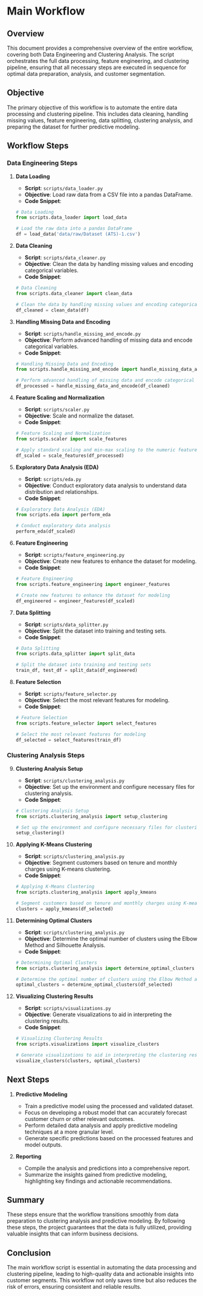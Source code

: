 
# Main Workflow

## Overview

This document provides a comprehensive overview of the entire workflow, covering both Data Engineering and Clustering Analysis. The script orchestrates the full data processing, feature engineering, and clustering pipeline, ensuring that all necessary steps are executed in sequence for optimal data preparation, analysis, and customer segmentation.

## Objective

The primary objective of this workflow is to automate the entire data processing and clustering pipeline. This includes data cleaning, handling missing values, feature engineering, data splitting, clustering analysis, and preparing the dataset for further predictive modeling.

## Workflow Steps

### Data Engineering Steps

1. **Data Loading**
    - **Script**: `scripts/data_loader.py`
    - **Objective**: Load raw data from a CSV file into a pandas DataFrame.
    - **Code Snippet**:
    ```python
    # Data Loading
    from scripts.data_loader import load_data

    # Load the raw data into a pandas DataFrame
    df = load_data('data/raw/Dataset (ATS)-1.csv')
    ```

2. **Data Cleaning**
    - **Script**: `scripts/data_cleaner.py`
    - **Objective**: Clean the data by handling missing values and encoding categorical variables.
    - **Code Snippet**:
    ```python
    # Data Cleaning
    from scripts.data_cleaner import clean_data

    # Clean the data by handling missing values and encoding categorical variables
    df_cleaned = clean_data(df)
    ```

3. **Handling Missing Data and Encoding**
    - **Script**: `scripts/handle_missing_and_encode.py`
    - **Objective**: Perform advanced handling of missing data and encode categorical variables.
    - **Code Snippet**:
    ```python
    # Handling Missing Data and Encoding
    from scripts.handle_missing_and_encode import handle_missing_data_and_encode

    # Perform advanced handling of missing data and encode categorical variables
    df_processed = handle_missing_data_and_encode(df_cleaned)
    ```

4. **Feature Scaling and Normalization**
    - **Script**: `scripts/scaler.py`
    - **Objective**: Scale and normalize the dataset.
    - **Code Snippet**:
    ```python
    # Feature Scaling and Normalization
    from scripts.scaler import scale_features

    # Apply standard scaling and min-max scaling to the numeric features
    df_scaled = scale_features(df_processed)
    ```

5. **Exploratory Data Analysis (EDA)**
    - **Script**: `scripts/eda.py`
    - **Objective**: Conduct exploratory data analysis to understand data distribution and relationships.
    - **Code Snippet**:
    ```python
    # Exploratory Data Analysis (EDA)
    from scripts.eda import perform_eda

    # Conduct exploratory data analysis
    perform_eda(df_scaled)
    ```

6. **Feature Engineering**
    - **Script**: `scripts/feature_engineering.py`
    - **Objective**: Create new features to enhance the dataset for modeling.
    - **Code Snippet**:
    ```python
    # Feature Engineering
    from scripts.feature_engineering import engineer_features

    # Create new features to enhance the dataset for modeling
    df_engineered = engineer_features(df_scaled)
    ```

7. **Data Splitting**
    - **Script**: `scripts/data_splitter.py`
    - **Objective**: Split the dataset into training and testing sets.
    - **Code Snippet**:
    ```python
    # Data Splitting
    from scripts.data_splitter import split_data

    # Split the dataset into training and testing sets
    train_df, test_df = split_data(df_engineered)
    ```

8. **Feature Selection**
    - **Script**: `scripts/feature_selector.py`
    - **Objective**: Select the most relevant features for modeling.
    - **Code Snippet**:
    ```python
    # Feature Selection
    from scripts.feature_selector import select_features

    # Select the most relevant features for modeling
    df_selected = select_features(train_df)
    ```

### Clustering Analysis Steps

9. **Clustering Analysis Setup**
    - **Script**: `scripts/clustering_analysis.py`
    - **Objective**: Set up the environment and configure necessary files for clustering analysis.
    - **Code Snippet**:
    ```python
    # Clustering Analysis Setup
    from scripts.clustering_analysis import setup_clustering

    # Set up the environment and configure necessary files for clustering analysis
    setup_clustering()
    ```

10. **Applying K-Means Clustering**
    - **Script**: `scripts/clustering_analysis.py`
    - **Objective**: Segment customers based on tenure and monthly charges using K-means clustering.
    - **Code Snippet**:
    ```python
    # Applying K-Means Clustering
    from scripts.clustering_analysis import apply_kmeans

    # Segment customers based on tenure and monthly charges using K-means clustering
    clusters = apply_kmeans(df_selected)
    ```

11. **Determining Optimal Clusters**
    - **Script**: `scripts/clustering_analysis.py`
    - **Objective**: Determine the optimal number of clusters using the Elbow Method and Silhouette Analysis.
    - **Code Snippet**:
    ```python
    # Determining Optimal Clusters
    from scripts.clustering_analysis import determine_optimal_clusters

    # Determine the optimal number of clusters using the Elbow Method and Silhouette Analysis
    optimal_clusters = determine_optimal_clusters(df_selected)
    ```

12. **Visualizing Clustering Results**
    - **Script**: `scripts/visualizations.py`
    - **Objective**: Generate visualizations to aid in interpreting the clustering results.
    - **Code Snippet**:
    ```python
    # Visualizing Clustering Results
    from scripts.visualizations import visualize_clusters

    # Generate visualizations to aid in interpreting the clustering results
    visualize_clusters(clusters, optimal_clusters)
    ```

## Next Steps

1. **Predictive Modeling**
    - Train a predictive model using the processed and validated dataset.
    - Focus on developing a robust model that can accurately forecast customer churn or other relevant outcomes.
    - Perform detailed data analysis and apply predictive modeling techniques at a more granular level.
    - Generate specific predictions based on the processed features and model outputs.

2. **Reporting**
    - Compile the analysis and predictions into a comprehensive report.
    - Summarize the insights gained from predictive modeling, highlighting key findings and actionable recommendations.

## Summary

These steps ensure that the workflow transitions smoothly from data preparation to clustering analysis and predictive modeling. By following these steps, the project guarantees that the data is fully utilized, providing valuable insights that can inform business decisions.

## Conclusion

The main workflow script is essential in automating the data processing and clustering pipeline, leading to high-quality data and actionable insights into customer segments. This workflow not only saves time but also reduces the risk of errors, ensuring consistent and reliable results.

